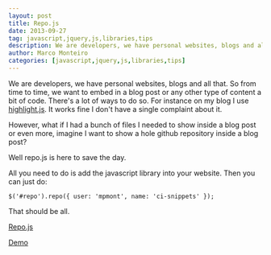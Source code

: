 ```yaml
---
layout: post
title: Repo.js
date: 2013-09-27
tag: javascript,jquery,js,libraries,tips
description: We are developers, we have personal websites, blogs and all that. So from time to time, we want to embed in a blog post or any other type of content
author: Marco Monteiro
categories: [javascript,jquery,js,libraries,tips]
---
```


We are developers, we have personal websites, blogs and all that. So from time to time, we want to embed in a blog post or any other type of content a bit of code. There's a lot of ways to do so. For instance on my blog I use [highlight.js](http://softwaremaniacs.org/soft/highlight/en/). It works fine I don't have a single complaint about it.

However, what if I had a bunch of files I needed to show inside a blog post or even more, imagine I want to show a hole github repository inside a blog post?

<!--more-->

Well repo.js is here to save the day.

All you need to do is add the javascript library into your website. Then you can just do:

	$('#repo').repo({ user: 'mpmont', name: 'ci-snippets' });

That should be all.

[<i class="icon-github"></i> Repo.js](https://github.com/darcyclarke/Repo.js)

[<i class="icon-link"></i> Demo](http://darcyclarke.me/dev/repojs/)